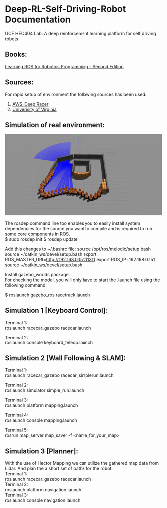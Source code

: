 # Deep-RL-Self-Driving-Robot Documentation

UCF HEC404 Lab: A deep reinforcement learning platform for self driving robots
## Books:
[Learning ROS for Robotics Programming - Second Edition](https://www.packtpub.com/hardware-and-creative/learning-ros-robotics-programming-second-edition)
## Sources:
  For rapid setup of environment the following sources has been used:   
 1. [AWS-Deep Racer](https://github.com/aws-robotics/aws-robomaker-sample-application-deepracer)   
 2. [Univerisity of Virginia](https://github.com/linklab-uva/f1tenth_gtc_tutorial#1-install-robot-operating-system-ros)   
 
## Simulation of real environment:

![](Demo-Lab.gif)     

The rosdep command line too enables you to easily install system dependencies for the source you want
to compile and is required to run some core components in ROS.   
$ sudo rosdep init
$ rosdep update

Add this changes to ~/.bashrc file:
source /opt/ros/melodic/setup.bash
source ~/catkin_ws/devel/setup.bash
export ROS_MASTER_URI=http://192.168.0.151:11311
export ROS_IP=192.168.0.151
source ~/catkin_ws/devel/setup.bash


Install gazebo_worlds package.   
For checking the model, you will only have to start the .launch file using the
following command:     

$ roslaunch gazebo_ros racetrack.launch

## Simulation 1 [Keyboard Control]:   

Terminal 1:      
roslaunch racecar_gazebo racecar.launch   

Terminal 2:        
roslaunch console keyboard_teleop.launch  

## Simulation 2 [Wall Following & SLAM]:    

Terminal 1:      
roslaunch racecar_gazebo racecar_simplerun.launch 

Terminal 2:        
roslaunch simulator simple_run.launch   

Terminal 3:    
roslaunch platform mapping.launch    

Terminal 4:      
roslaunch console mapping.launch         

Terminal 5:       
rosrun map_server map_saver -f <name_for_your_map>     

## Simulation 3 [Planner]:    
With the use of Hector Mapping we can utilize the gathered map data from Lidar. And plan the a short set of paths for the robot.    
Terminal 1:      
roslaunch racecar_gazebo racecar.launch     
Terminal 2:   
roslaunch platform navigation.launch     
Terminal 3:   
roslaunch console navigation.launch    





